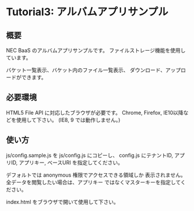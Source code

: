 Tutorial3: アルバムアプリサンプル
=================================

概要
----

NEC BaaS のアルバムアプリサンプルです。
ファイルストレージ機能を使用しています。

バケット一覧表示、バケット内のファイル一覧表示、
ダウンロード、アップロードができます。

必要環境
--------

HTML5 File API に対応したブラウザが必要です。
Chrome, Firefox, IE10以降などを使用して下さい。
(IE8, 9 では動作しません。)

使い方
------

js/config.sample.js を js/config.js にコピーし、
config.js にテナントID, アプリID, アプリキー, ベースURI
を指定してください。

デフォルトでは anonymous 権限でアクセスできる領域しか
表示されません。全データを閲覧したい場合は、アプリキー
ではなくマスターキーを指定してください。

index.html をブラウザで開いて使用して下さい。
